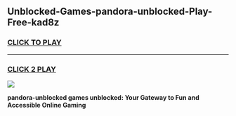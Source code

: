 
## Unblocked-Games-pandora-unblocked-Play-Free-kad8z
<h3>
<a href="https://premium76.site?title=pandora-unblocked&ref=19M">CLICK TO PLAY</a></h3>
<hr>

<h3>
<a href="https://premium76.site?title=pandora-unblocked&ref=19M">CLICK 2 PLAY</a>
  
</h3>

<a href="https://premium76.site?title=pandora-unblocked&ref=19M"><img src="https://clearcache.store/games.png"></a>


**pandora-unblocked games unblocked: Your Gateway to Fun and Accessible Online Gaming**
